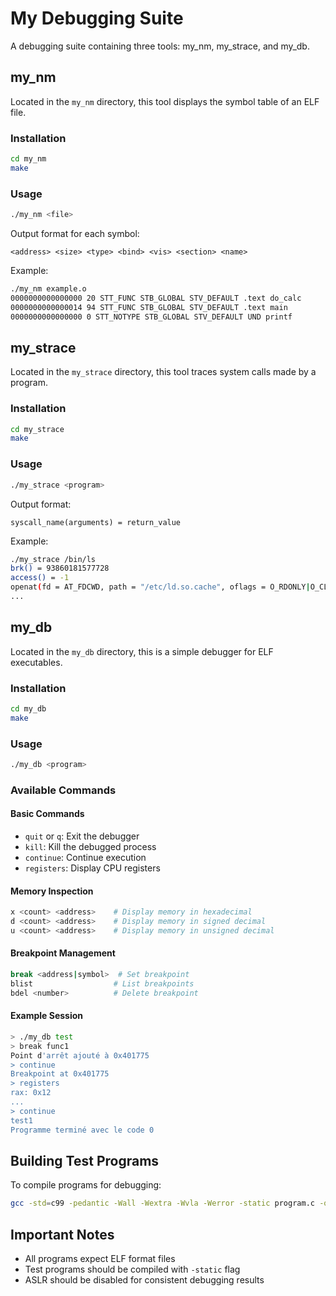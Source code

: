# My Debugging Suite

A debugging suite containing three tools: my_nm, my_strace, and my_db.

## my_nm

Located in the `my_nm` directory, this tool displays the symbol table of an ELF file.

### Installation

```bash
cd my_nm
make
```

### Usage

```bash
./my_nm <file>
```

Output format for each symbol:
```
<address> <size> <type> <bind> <vis> <section> <name>
```

Example:
```bash
./my_nm example.o
0000000000000000 20 STT_FUNC STB_GLOBAL STV_DEFAULT .text do_calc
0000000000000014 94 STT_FUNC STB_GLOBAL STV_DEFAULT .text main
0000000000000000 0 STT_NOTYPE STB_GLOBAL STV_DEFAULT UND printf
```

## my_strace

Located in the `my_strace` directory, this tool traces system calls made by a program.

### Installation

```bash
cd my_strace
make
```

### Usage

```bash
./my_strace <program>
```

Output format:
```
syscall_name(arguments) = return_value
```

Example:
```bash
./my_strace /bin/ls
brk() = 93860181577728
access() = -1
openat(fd = AT_FDCWD, path = "/etc/ld.so.cache", oflags = O_RDONLY|O_CLOEXEC) = 3
...
```

## my_db

Located in the `my_db` directory, this is a simple debugger for ELF executables.

### Installation

```bash
cd my_db
make
```

### Usage

```bash
./my_db <program>
```

### Available Commands

#### Basic Commands
- `quit` or `q`: Exit the debugger
- `kill`: Kill the debugged process
- `continue`: Continue execution
- `registers`: Display CPU registers

#### Memory Inspection
```bash
x <count> <address>    # Display memory in hexadecimal
d <count> <address>    # Display memory in signed decimal
u <count> <address>    # Display memory in unsigned decimal
```

#### Breakpoint Management
```bash
break <address|symbol>  # Set breakpoint
blist                  # List breakpoints
bdel <number>          # Delete breakpoint
```

#### Example Session
```bash
> ./my_db test
> break func1
Point d'arrêt ajouté à 0x401775
> continue
Breakpoint at 0x401775
> registers
rax: 0x12
...
> continue
test1
Programme terminé avec le code 0
```

## Building Test Programs

To compile programs for debugging:
```bash
gcc -std=c99 -pedantic -Wall -Wextra -Wvla -Werror -static program.c -o program
```

## Important Notes

- All programs expect ELF format files
- Test programs should be compiled with `-static` flag
- ASLR should be disabled for consistent debugging results
